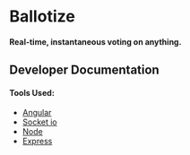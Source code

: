 # Ballotize

#### Real-time, instantaneous voting on anything.

## Developer Documentation
#### Tools Used:
* [Angular](https://angularjs.org/)
* [Socket io](http://socket.io/)
* [Node](https://nodejs.org/en/)
* [Express](http://expressjs.com/)
